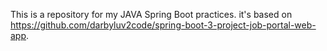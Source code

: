 This is a repository for my JAVA Spring Boot practices. it's based on https://github.com/darbyluv2code/spring-boot-3-project-job-portal-web-app.
